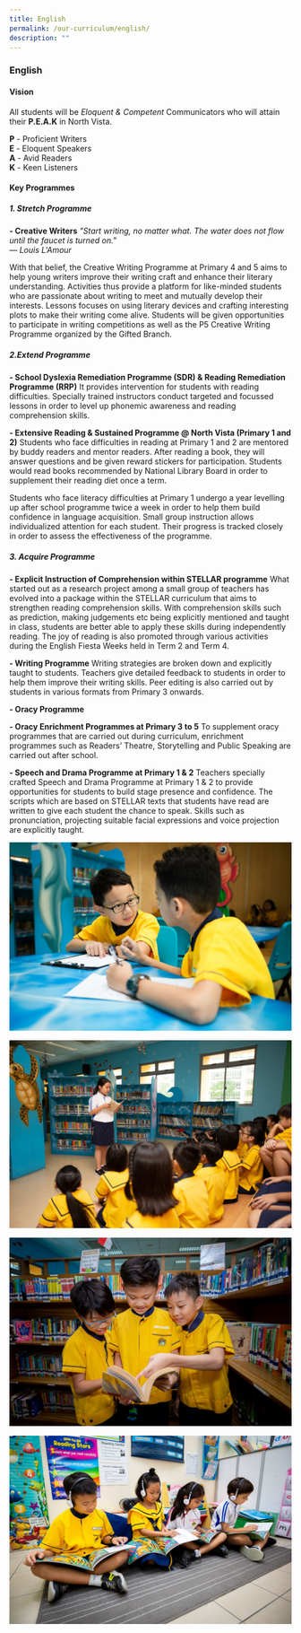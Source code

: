 ```yaml
---
title: English
permalink: /our-curriculum/english/
description: ""
---
```

### English

#### Vision

All students will be _Eloquent & Competent_ Communicators who will attain their **P.E.A.K** in North Vista.

**P** \- Proficient Writers <br>
**E** \- Eloquent Speakers <br>
**A** \- Avid Readers <br>
**K** \- Keen Listeners <br>

#### Key Programmes

##### 1. Stretch Programme

**\- Creative Writers**
_"Start writing, no matter what. The water does not flow until the faucet is turned on."_ <br>
_— Louis L'Amour_

With that belief, the Creative Writing Programme at Primary 4 and 5 aims to help young writers improve their writing craft and enhance their literary understanding. Activities thus provide a platform for like-minded students who are passionate about writing to meet and mutually develop their interests. Lessons focuses on using literary devices and crafting interesting plots to make their writing come alive. Students will be given opportunities to participate in writing competitions as well as the P5 Creative Writing Programme organized by the Gifted Branch.

##### 2.Extend Programme

**\- School Dyslexia Remediation Programme (SDR) & Reading Remediation Programme (RRP)**
It provides intervention for students with reading difficulties. Specially trained instructors conduct targeted and focussed lessons in order to level up phonemic awareness and reading comprehension skills.

**\- Extensive Reading & Sustained Programme @ North Vista (Primary 1 and 2)**
Students who face difficulties in reading at Primary 1 and 2 are mentored by buddy readers and mentor readers. After reading a book, they will answer questions and be given reward stickers for participation. Students would read books recommended by National Library Board in order to supplement their reading diet once a term.

Students who face literacy difficulties at Primary 1 undergo a year levelling up after school programme twice a week in order to help them build confidence in language acquisition. Small group instruction allows individualized attention for each student. Their progress is tracked closely in order to assess the effectiveness of the programme.

##### 3\. Acquire Programme

**\- Explicit Instruction of Comprehension within STELLAR programme**
What started out as a research project among a small group of teachers has evolved into a package within the STELLAR curriculum that aims to strengthen reading comprehension skills. With comprehension skills such as prediction, making judgements etc being explicitly mentioned and taught in class, students are better able to apply these skills during independently reading. The joy of reading is also promoted through various activities during the English Fiesta Weeks held in Term 2 and Term 4.

**\- Writing Programme**
Writing strategies are broken down and explicitly taught to students. Teachers give detailed feedback to students in order to help them improve their writing skills. Peer editing is also carried out by students in various formats from Primary 3 onwards.

**\- Oracy Programme**

**\- Oracy Enrichment Programmes at Primary 3 to 5**
To supplement oracy programmes that are carried out during curriculum, enrichment programmes such as Readers’ Theatre, Storytelling and Public Speaking are carried out after school.

**\- Speech and Drama Programme at Primary 1 & 2**
Teachers specially crafted Speech and Drama Programme at Primary 1 & 2 to provide opportunities for students to build stage presence and confidence. The scripts which are based on STELLAR texts that students have read are written to give each student the chance to speak. Skills such as pronunciation, projecting suitable facial expressions and voice projection are explicitly taught.

![](/images/english%201.jpg)

![](/images/english%202.jpg)

![](/images/english%203.jpg)

![](/images/english%204.jpg)